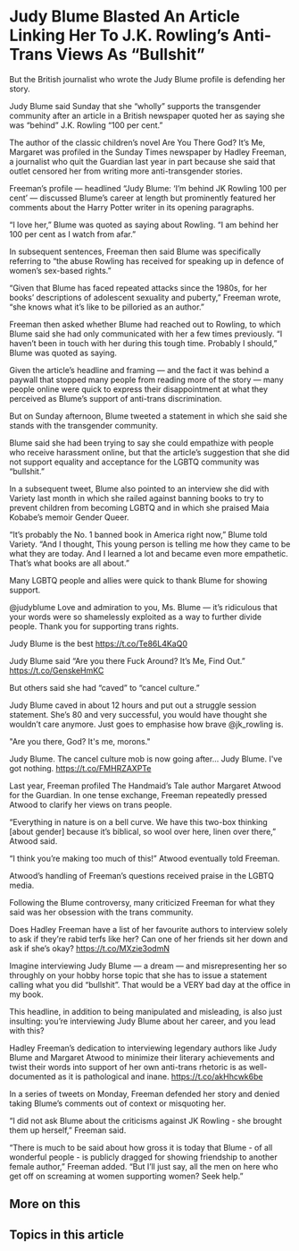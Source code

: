 # Judy Blume Blasted An Article Linking Her To J.K. Rowling’s Anti-Trans Views As “Bullshit”

But the British journalist who wrote the Judy Blume profile is defending her story.

Judy Blume said Sunday that she “wholly” supports the transgender community after an article in a British newspaper quoted her as saying she was “behind” J.K. Rowling “100 per cent.”

The author of the classic children’s novel Are You There God? It’s Me, Margaret was profiled in the Sunday Times newspaper by Hadley Freeman, a journalist who quit the Guardian last year in part because she said that outlet censored her from writing more anti-transgender stories.

Freeman’s profile — headlined “Judy Blume: ‘I’m behind JK Rowling 100 per cent’ — discussed Blume’s career at length but prominently featured her comments about the Harry Potter writer in its opening paragraphs.

“I love her,” Blume was quoted as saying about Rowling. “I am behind her 100 per cent as I watch from afar.”

In subsequent sentences, Freeman then said Blume was specifically referring to “the abuse Rowling has received for speaking up in defence of women’s sex-based rights.”

“Given that Blume has faced repeated attacks since the 1980s, for her books’ descriptions of adolescent sexuality and puberty,” Freeman wrote, “she knows what it’s like to be pilloried as an author.”

Freeman then asked whether Blume had reached out to Rowling, to which Blume said she had only communicated with her a few times previously. “I haven’t been in touch with her during this tough time. Probably I should,” Blume was quoted as saying.

Given the article’s headline and framing — and the fact it was behind a paywall that stopped many people from reading more of the story — many people online were quick to express their disappointment at what they perceived as Blume’s support of anti-trans discrimination.

But on Sunday afternoon, Blume tweeted a statement in which she said she stands with the transgender community.

Blume said she had been trying to say she could empathize with people who receive harassment online, but that the article’s suggestion that she did not support equality and acceptance for the LGBTQ community was “bullshit.”

In a subsequent tweet, Blume also pointed to an interview she did with Variety last month in which she railed against banning books to try to prevent children from becoming LGBTQ and in which she praised Maia Kobabe’s memoir Gender Queer.

“It’s probably the No. 1 banned book in America right now,” Blume told Variety. “And I thought, This young person is telling me how they came to be what they are today. And I learned a lot and became even more empathetic. That’s what books are all about.”

Many LGBTQ people and allies were quick to thank Blume for showing support.

@judyblume Love and admiration to you, Ms. Blume — it’s ridiculous that your words were so shamelessly exploited as a way to further divide people. Thank you for supporting trans rights.

Judy Blume is the best https://t.co/Te86L4KaQ0

Judy Blume said “Are you there Fuck Around? It’s Me, Find Out.” https://t.co/GenskeHmKC

But others said she had “caved” to “cancel culture.”

Judy Blume caved in about 12 hours and put out a struggle session statement. She’s 80 and very successful, you would have thought she wouldn’t care anymore. Just goes to emphasise how brave @jk_rowling is.

"Are you there, God? It's me, morons."

Judy Blume. The cancel culture mob is now going after... Judy Blume. I've got nothing. https://t.co/FMHRZAXPTe

Last year, Freeman profiled The Handmaid’s Tale author Margaret Atwood for the Guardian. In one tense exchange, Freeman repeatedly pressed Atwood to clarify her views on trans people.

“Everything in nature is on a bell curve. We have this two-box thinking [about gender] because it’s biblical, so wool over here, linen over there,” Atwood said.

“I think you’re making too much of this!” Atwood eventually told Freeman.

Atwood’s handling of Freeman’s questions received praise in the LGBTQ media. 

Following the Blume controversy, many criticized Freeman for what they said was her obsession with the trans community.

Does Hadley Freeman have a list of her favourite authors to interview solely to ask if they’re rabid terfs like her? Can one of her friends sit her down and ask if she’s okay? https://t.co/MXzie3odmN

Imagine interviewing Judy Blume — a dream — and misrepresenting her so throughly on your hobby horse topic that she has to issue a statement calling what you did “bullshit”. That would be a VERY bad day at the office in my book.

This headline, in addition to being manipulated and misleading, is also just insulting: you’re interviewing Judy Blume about her career, and you lead with this?

Hadley Freeman’s dedication to interviewing legendary authors like Judy Blume and Margaret Atwood to minimize their literary achievements and twist their words into support of her own anti-trans rhetoric is as well-documented as it is pathological and inane. https://t.co/akHhcwk6be

In a series of tweets on Monday, Freeman defended her story and denied taking Blume’s comments out of context or misquoting her.

“I did not ask Blume about the criticisms against JK Rowling - she brought them up herself,” Freeman said.

“There is much to be said about how gross it is today that Blume - of all wonderful people - is publicly dragged for showing friendship to another female author,” Freeman added. “But I’ll just say, all the men on here who get off on screaming at women supporting women? Seek help.”

## More on this

## Topics in this article

